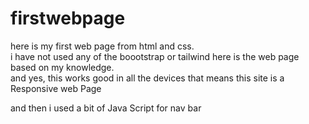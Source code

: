 # firstwebpage 
here is my first web page from html and css.
<br>
i have not used any of the boootstrap or tailwind 
here is the web page based on my knowledge.
<br>
and yes, this works good in all the devices that means this site is a Responsive web Page 

and then i used a bit of Java Script for nav bar 

<br>


